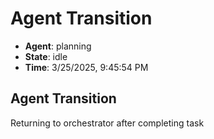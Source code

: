 # Agent Transition

- **Agent**: planning
- **State**: idle
- **Time**: 3/25/2025, 9:45:54 PM

## Agent Transition

Returning to orchestrator after completing task

